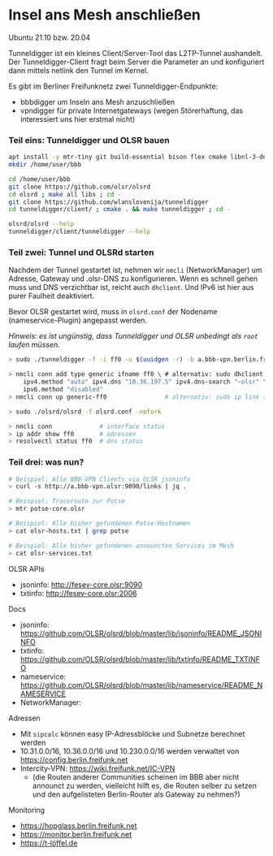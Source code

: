 
# Insel ans Mesh anschließen

Ubuntu 21.10 bzw. 20.04

Tunneldigger ist ein kleines Client/Server-Tool das L2TP-Tunnel aushandelt. Der Tunneldigger-Client fragt beim Server die Parameter an und konfiguriert dann mittels netlink den Tunnel im Kernel.

Es gibt im Berliner Freifunknetz zwei Tunneldigger-Endpunkte:
- bbbdigger um Inseln ans Mesh anzuschließen
- vpndigger für private Internetgateways (wegen Störerhaftung, das interessiert uns hier erstmal nicht)

### Teil eins: Tunneldigger und OLSR bauen

```sh
apt install -y mtr-tiny git build-essential bison flex cmake libnl-3-dev libnl-genl-3-dev libgps-dev
mkdir /home/user/bbb

cd /home/user/bbb
git clone https://github.com/olsr/olsrd
cd olsrd ; make all libs ; cd -
git clone https://github.com/wlanslovenija/tunneldigger
cd tunneldigger/client/ ; cmake . && make tunneldigger ; cd -

olsrd/olsrd --help
tunneldigger/client/tunneldigger --help
```

### Teil zwei: Tunnel und OLSRd starten

Nachdem der Tunnel gestartet ist, nehmen wir `nmcli` (NetworkManager) um Adresse, Gateway und .olsr-DNS zu konfigurieren. Wenn es schnell gehen muss und DNS verzichtbar ist, reicht auch `dhclient`. Und IPv6 ist hier aus purer Faulheit deaktiviert.

Bevor OLSR gestartet wird, muss in `olsrd.conf` der Nodename (nameservice-Plugin) angepasst werden.

*Hinweis: es ist ungünstig, dass Tunneldigger und OLSR unbedingt als `root` laufen müssen.*

```sh
> sudo ./tunneldigger -f -i ff0 -u $(uuidgen -r) -b a.bbb-vpn.berlin.freifunk.net:8942

> nmcli conn add type generic ifname ff0 \ # alternativ: sudo dhclient -d ff0
    ipv4.method "auto" ipv4.dns "10.36.197.5" ipv4.dns-search "~olsr" \
    ipv6.method "disabled"
> nmcli conn up generic-ff0                # alternativ: sudo ip link set ff0 up

> sudo ./olsrd/olsrd -f olsrd.conf -nofork

> nmcli conn             # interface status
> ip addr show ff0       # adressen
> resolvectl status ff0  # dns status
```

### Teil drei: was nun?

```sh
# Beispiel: Alle BBB-VPN Clients via OLSR jsoninfo
> curl -s http://a.bbb-vpn.olsr:9090/links | jq .

# Beispiel: Traceroute zur Potse
> mtr potse-core.olsr

# Beispiel: Alle bisher gefundenen Potse-Hostnamen
> cat olsr-hosts.txt | grep potse

# Beispiel: Alle bisher gefundenen announcten Services im Mesh
> cat olsr-services.txt
```

OLSR APIs
- jsoninfo: http://fesev-core.olsr:9090
- txtinfo: http://fesev-core.olsr:2006

Docs
- jsoninfo: https://github.com/OLSR/olsrd/blob/master/lib/jsoninfo/README_JSONINFO
- txtinfo: https://github.com/OLSR/olsrd/blob/master/lib/txtinfo/README_TXTINFO
- nameservice: https://github.com/OLSR/olsrd/blob/master/lib/nameservice/README_NAMESERVICE
- NetworkManager:

Adressen
- Mit `sipcalc` können easy IP-Adressblöcke und Subnetze berechnet werden
- 10.31.0.0/16, 10.36.0.0/16 und 10.230.0.0/16 werden verwaltet von https://config.berlin.freifunk.net
- Intercity-VPN: https://wiki.freifunk.net/IC-VPN
  - (die Routen anderer Communities scheinen im BBB aber nicht announct zu werden, vielleicht hilft es, die Routen selber zu setzen und den aufgelisteten Berlin-Router als Gateway zu nehmen?)

Monitoring
- https://hopglass.berlin.freifunk.net
- https://monitor.berlin.freifunk.net
- https://t-löffel.de
